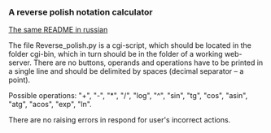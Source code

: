### A reverse polish notation calculator

[The same README in russian](README.ru.md)

The file Reverse_polish.py is a cgi-script, which should be located in the folder cgi-bin, which in turn should be in the folder of a working web-server.
There are no buttons, operands and operations have to be printed in a single line and should be delimited by spaces (decimal separator – a point).

Possible operations: "+", "-", "*", "/", "log", "^", "sin", "tg", "cos", "asin", "atg", "acos", "exp", "ln".

There are no raising errors in respond for user's incorrect actions. 
